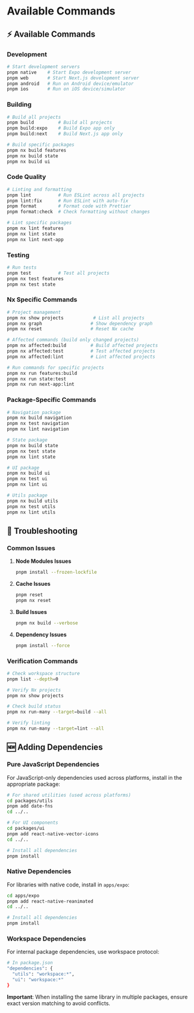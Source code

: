 # Available Commands

## ⚡️ Available Commands

### Development
```bash
# Start development servers
pnpm native    # Start Expo development server
pnpm web       # Start Next.js development server
pnpm android   # Run on Android device/emulator
pnpm ios       # Run on iOS device/simulator
```

### Building
```bash
# Build all projects
pnpm build         # Build all projects
pnpm build:expo    # Build Expo app only
pnpm build:next    # Build Next.js app only

# Build specific packages
pnpm nx build features
pnpm nx build state
pnpm nx build ui
```

### Code Quality
```bash
# Linting and formatting
pnpm lint          # Run ESLint across all projects
pnpm lint:fix      # Run ESLint with auto-fix
pnpm format        # Format code with Prettier
pnpm format:check  # Check formatting without changes

# Lint specific packages
pnpm nx lint features
pnpm nx lint state
pnpm nx lint next-app
```

### Testing
```bash
# Run tests
pnpm test          # Test all projects
pnpm nx test features
pnpm nx test state
```

### Nx Specific Commands
```bash
# Project management
pnpm nx show projects           # List all projects
pnpm nx graph                  # Show dependency graph
pnpm nx reset                  # Reset Nx cache

# Affected commands (build only changed projects)
pnpm nx affected:build         # Build affected projects
pnpm nx affected:test          # Test affected projects
pnpm nx affected:lint          # Lint affected projects

# Run commands for specific projects
pnpm nx run features:build
pnpm nx run state:test
pnpm nx run next-app:lint
```

### Package-Specific Commands
```bash
# Navigation package
pnpm nx build navigation
pnpm nx test navigation
pnpm nx lint navigation

# State package
pnpm nx build state
pnpm nx test state
pnpm nx lint state

# UI package
pnpm nx build ui
pnpm nx test ui
pnpm nx lint ui

# Utils package
pnpm nx build utils
pnpm nx test utils
pnpm nx lint utils
```

## 🔧 Troubleshooting

### Common Issues

1. **Node Modules Issues**
   ```bash
   pnpm install --frozen-lockfile
   ```

2. **Cache Issues**
   ```bash
   pnpm reset
   pnpm nx reset
   ```

3. **Build Issues**
   ```bash
   pnpm nx build --verbose
   ```

4. **Dependency Issues**
   ```bash
   pnpm install --force
   ```

### Verification Commands
```bash
# Check workspace structure
pnpm list --depth=0

# Verify Nx projects
pnpm nx show projects

# Check build status
pnpm nx run-many --target=build --all

# Verify linting
pnpm nx run-many --target=lint --all
```

## 🆕 Adding Dependencies

### Pure JavaScript Dependencies

For JavaScript-only dependencies used across platforms, install in the appropriate package:

```bash
# For shared utilities (used across platforms)
cd packages/utils
pnpm add date-fns
cd ../..

# For UI components
cd packages/ui
pnpm add react-native-vector-icons
cd ../..

# Install all dependencies
pnpm install
```

### Native Dependencies

For libraries with native code, install in `apps/expo`:

```bash
cd apps/expo
pnpm add react-native-reanimated
cd ../..

# Install all dependencies
pnpm install
```

### Workspace Dependencies

For internal package dependencies, use workspace protocol:

```bash
# In package.json
"dependencies": {
  "utils": "workspace:*",
  "ui": "workspace:*"
}
```

**Important**: When installing the same library in multiple packages, ensure exact version matching to avoid conflicts.
